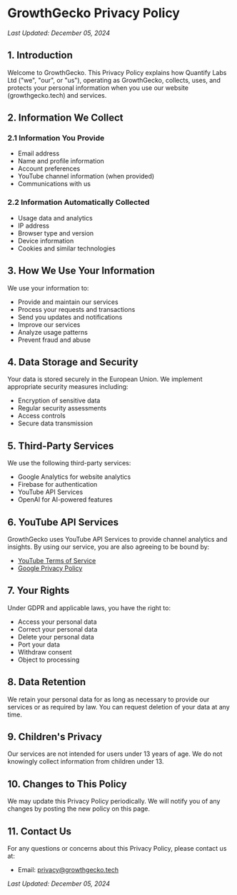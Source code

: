 # GrowthGecko Privacy Policy

*Last Updated: December 05, 2024*

## 1. Introduction

Welcome to GrowthGecko. This Privacy Policy explains how Quantify Labs Ltd ("we", "our", or "us"), operating as GrowthGecko, collects, uses, and protects your personal information when you use our website (growthgecko.tech) and services.

## 2. Information We Collect

### 2.1 Information You Provide
- Email address
- Name and profile information
- Account preferences
- YouTube channel information (when provided)
- Communications with us

### 2.2 Information Automatically Collected
- Usage data and analytics
- IP address
- Browser type and version
- Device information
- Cookies and similar technologies

## 3. How We Use Your Information

We use your information to:
- Provide and maintain our services
- Process your requests and transactions
- Send you updates and notifications
- Improve our services
- Analyze usage patterns
- Prevent fraud and abuse

## 4. Data Storage and Security

Your data is stored securely in the European Union. We implement appropriate security measures including:
- Encryption of sensitive data
- Regular security assessments
- Access controls
- Secure data transmission

## 5. Third-Party Services

We use the following third-party services:
- Google Analytics for website analytics
- Firebase for authentication
- YouTube API Services
- OpenAI for AI-powered features

## 6. YouTube API Services

GrowthGecko uses YouTube API Services to provide channel analytics and insights. By using our service, you are also agreeing to be bound by:
- [YouTube Terms of Service](https://www.youtube.com/t/terms)
- [Google Privacy Policy](https://policies.google.com/privacy)

## 7. Your Rights

Under GDPR and applicable laws, you have the right to:
- Access your personal data
- Correct your personal data
- Delete your personal data
- Port your data
- Withdraw consent
- Object to processing

## 8. Data Retention

We retain your personal data for as long as necessary to provide our services or as required by law. You can request deletion of your data at any time.

## 9. Children's Privacy

Our services are not intended for users under 13 years of age. We do not knowingly collect information from children under 13.

## 10. Changes to This Policy

We may update this Privacy Policy periodically. We will notify you of any changes by posting the new policy on this page.

## 11. Contact Us

For any questions or concerns about this Privacy Policy, please contact us at:
- Email: privacy@growthgecko.tech

*Last Updated: December 05, 2024*
